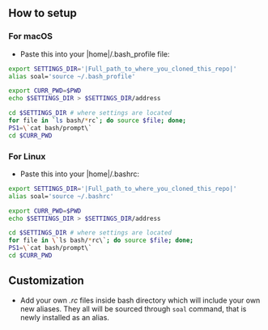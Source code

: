 How to setup
------------

### For macOS
  - Paste this into your |home|/.bash_profile file:
  ```bash
  export SETTINGS_DIR='|Full_path_to_where_you_cloned_this_repo|'  
  alias soal='source ~/.bash_profile'  

  export CURR_PWD=$PWD  
  echo $SETTINGS_DIR > $SETTINGS_DIR/address  

  cd $SETTINGS_DIR # where settings are located  
  for file in `ls bash/*rc`; do source $file; done;  
  PS1=\`cat bash/prompt\`  
  cd $CURR_PWD  
  ```


### For Linux
  - Paste this into your |home|/.bashrc:
  ```bash
  export SETTINGS_DIR='|Full_path_to_where_you_cloned_this_repo|'  
  alias soal='source ~/.bashrc'  

  export CURR_PWD=$PWD  
  echo $SETTINGS_DIR > $SETTINGS_DIR/address  

  cd $SETTINGS_DIR # where settings are located  
  for file in \`ls bash/*rc\`; do source $file; done;  
  PS1=\`cat bash/prompt\`  
  cd $CURR_PWD  
  ```

Customization
------------
  - Add your own *.rc* files inside bash directory which will include your own new aliases. They all will be sourced through `soal` command, that is newly installed as an alias.
  

